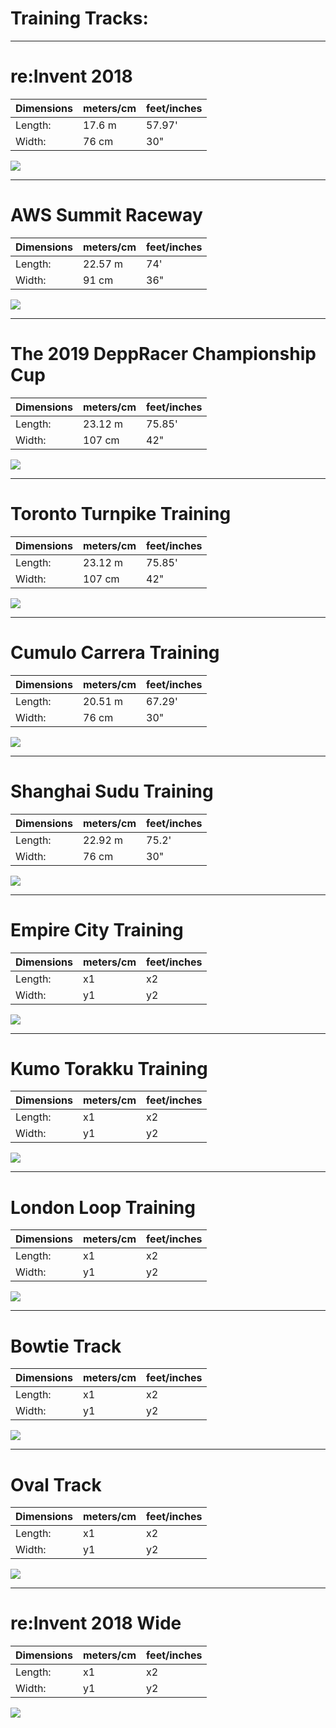 # Training Tracks:

---


# re:Invent 2018

Dimensions | meters/cm | feet/inches
-----------|--------|-------
Length: | 17.6 m | 57.97'
Width: | 76 cm | 30"

![](imgs/train-01.svg)

---

# AWS Summit Raceway

Dimensions | meters/cm | feet/inches
-----------|--------|-------
Length: | 22.57 m | 74'
Width: | 91 cm | 36"

![](imgs/train-02.svg)

---

# The 2019 DeppRacer Championship Cup

Dimensions | meters/cm | feet/inches
-----------|--------|-------
Length: | 23.12 m | 75.85'
Width: | 107 cm | 42"

![](imgs/train-03.svg)

---

# Toronto Turnpike Training

Dimensions | meters/cm | feet/inches
-----------|--------|-------
Length: | 23.12 m | 75.85'
Width: | 107 cm | 42"

![](imgs/train-04.svg)

---

# Cumulo Carrera Training

Dimensions | meters/cm | feet/inches
-----------|--------|-------
Length: | 20.51 m | 67.29'
Width: | 76 cm | 30"

![](imgs/train-05.svg)

---

# Shanghai Sudu Training

Dimensions | meters/cm | feet/inches
-----------|--------|-------
Length: | 22.92 m | 75.2'
Width: | 76 cm | 30"

![](imgs/train-06.svg)

---

# Empire City Training

Dimensions | meters/cm | feet/inches
-----------|--------|-------
Length: | x1 | x2
Width: | y1 | y2

![](imgs/train-07.svg)

---

# Kumo Torakku Training

Dimensions | meters/cm | feet/inches
-----------|--------|-------
Length: | x1 | x2
Width: | y1 | y2

![](imgs/train-08.svg)

---

# London Loop Training

Dimensions | meters/cm | feet/inches
-----------|--------|-------
Length: | x1 | x2
Width: | y1 | y2

![](imgs/train-09.svg)

---

# Bowtie Track

Dimensions | meters/cm | feet/inches
-----------|--------|-------
Length: | x1 | x2
Width: | y1 | y2

![](imgs/train-10.svg)

---

# Oval Track

Dimensions | meters/cm | feet/inches
-----------|--------|-------
Length: | x1 | x2
Width: | y1 | y2

![](imgs/train-11.svg)

---

# re:Invent 2018 Wide

Dimensions | meters/cm | feet/inches
-----------|--------|-------
Length: | x1 | x2
Width: | y1 | y2

![](imgs/train-12.svg)
